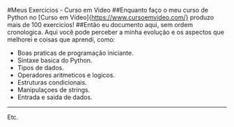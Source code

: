 #Meus Exercicios - Curso em Video
##Enquanto faço o meu curso de Python no [Curso em Vídeo]{https://www.cursoemvideo.com/} produzo mais de 100 exercicios!
##Então eu documento aqui, sem ordem cronologica. Aqui você pode perceber a minha evolução e os aspectos que melhorei e coisas que aprendi, como:
- Boas praticas de programação iniciante.
- Sintaxe basica do Python.
- Tipos de dados.
- Operadores aritmeticos e logicos.
- Estruturas condicionais.
- Manipulaçoes de strings.
- Entrada e saida de dados.
---
Etc.
